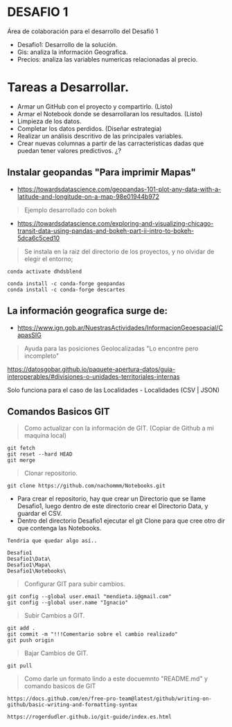 # DESAFIO 1
Área de colaboración para el desarrollo del Desafió 1

- Desafio1: Desarrollo de la solución.
- Gis: analiza la información Geografica.
- Precios: analiza las variables numericas relacionadas al precio.

# Tareas a Desarrollar.

- Armar un GitHub con el proyecto y compartirlo. (Listo)
- Armar el Notebook donde se desarrollaran los resultados. (Listo)
- Limpieza de los datos.
- Completar los datos perdidos. (Diseñar estrategia)
- Realizar un análisis descritivo de las principales variables.
- Crear nuevas columnas a partir de las carracteristicas dadas que puedan tener valores predictivos. ¿?

## Instalar geopandas "Para imprimir Mapas"

 - https://towardsdatascience.com/geopandas-101-plot-any-data-with-a-latitude-and-longitude-on-a-map-98e01944b972
 
> Ejemplo desarrollado con bokeh

 - https://towardsdatascience.com/exploring-and-visualizing-chicago-transit-data-using-pandas-and-bokeh-part-ii-intro-to-bokeh-5dca6c5ced10
 
> Se instala en la raiz del directorio de los proyectos, y no olvidar de elegir el entorno; 
```
conda activate dhdsblend
```
```
conda install -c conda-forge geopandas
conda install -c conda-forge descartes
```
## La información geografica surge de:
- https://www.ign.gob.ar/NuestrasActividades/InformacionGeoespacial/CapasSIG

> Ayuda para las posiciones Geolocalizadas "Lo encontre pero incompleto"

https://datosgobar.github.io/paquete-apertura-datos/guia-interoperables/#divisiones-o-unidades-territoriales-internas

Solo funciona para el caso de las Localidades - Localidades (CSV | JSON)

## Comandos Basicos GIT

> Como actualizar con la información de GIT. (Copiar de Github a mi maquina local)

```
git fetch
git reset --hard HEAD
git merge
```

> Clonar repositorio.

```
git clone https://github.com/nachommm/Notebooks.git
```
- Para crear el repositorio, hay que crear un Directorio que se llame Desafio1, luego dentro de este directorio crear el Directorio Data, y guardar el CSV.
- Dentro del directorio Desafio1 ejecutar el git Clone para que cree otro dir que contenga las Notebooks.

```
Tendria que quedar algo así..

Desafio1
Desafio1\Data\
Desafio1\Mapa\
Desafio1\Notebooks\
```

> Configurar GIT para subir cambios.

```
git config --global user.email "mendieta.i@gmail.com"
git config --global user.name "Ignacio"
```

> Subir Cambios a GIT.

```
git add .
git commit -m "!!!Comentario sobre el cambio realizado"
git push origin
```

> Bajar Cambios de GIT. 

```
git pull
```

> Como darle un formato lindo a este docuemnto "README.md" y comando basicos de GIT

```
https://docs.github.com/en/free-pro-team@latest/github/writing-on-github/basic-writing-and-formatting-syntax

https://rogerdudler.github.io/git-guide/index.es.html

```



